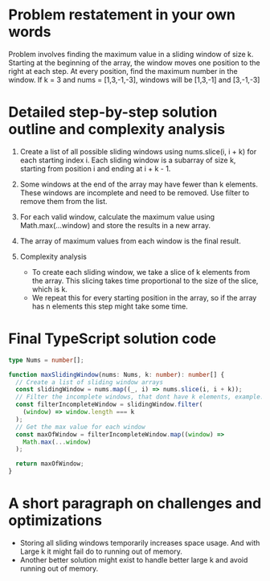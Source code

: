 # Problem restatement in your own words

Problem involves finding the maximum value in a sliding window of size k.
Starting at the beginning of the array, the window moves one position to the right at each step.
At every position, find the maximum number in the window.
If k = 3 and nums = [1,3,-1,-3], windows will be [1,3,-1] and [3,-1,-3]

# Detailed step-by-step solution outline and complexity analysis

1. Create a list of all possible sliding windows using nums.slice(i, i + k) for each starting index i.
   Each sliding window is a subarray of size k, starting from position i and ending at i + k - 1.

2. Some windows at the end of the array may have fewer than k elements. These windows are incomplete and need to be removed.
   Use filter to remove them from the list.

3. For each valid window, calculate the maximum value using Math.max(...window) and store the results in a new array.

4. The array of maximum values from each window is the final result.

5. Complexity analysis
   - To create each sliding window, we take a slice of k elements from the array. This slicing takes time proportional to the size of the slice, which is k.
   - We repeat this for every starting position in the array, so if the array has n elements this step might take some time.

# Final TypeScript solution code

```typescript
type Nums = number[];

function maxSlidingWindow(nums: Nums, k: number): number[] {
  // Create a list of sliding window arrays
  const slidingWindow = nums.map((_, i) => nums.slice(i, i + k));
  // Filter the incomplete windows, that dont have k elements, example: [6,7]
  const filterIncompleteWindow = slidingWindow.filter(
    (window) => window.length === k
  );
  // Get the max value for each window
  const maxOfWindow = filterIncompleteWindow.map((window) =>
    Math.max(...window)
  );

  return maxOfWindow;
}
```

# A short paragraph on challenges and optimizations

- Storing all sliding windows temporarily increases space usage. And with Large k it might fail do to running out of memory.
- Another better solution might exist to handle better large k and avoid running out of memory.
